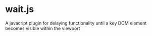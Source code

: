 # wait.js
A javacript plugin for delaying functionality until a key DOM element becomes visible within the viewport
